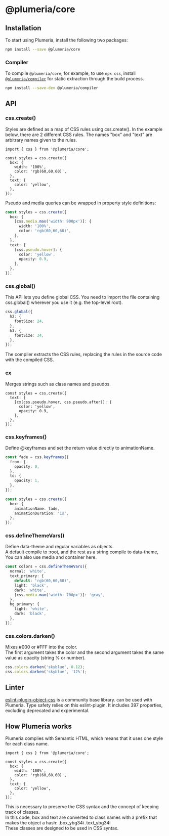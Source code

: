# @plumeria/core

## Installation

To start using Plumeria, install the following two packages:

```sh
npm install --save @plumeria/core
```

### Compiler

To compile `@plumeria/core`, for example, to use `npx css`, install  
[`@plumeria/compiler`](https://www.npmjs.com/package/@plumeria/compiler) for static extraction through the build process.

```sh
npm install --save-dev @plumeria/compiler
```

## API

### css.create()

Styles are defined as a map of CSS rules using css.create(). In the example below, there are 2 different CSS rules. The names "box" and "text" are arbitrary names given to the rules.

```tsx
import { css } from '@plumeria/core';

const styles = css.create({
  box: {
    width: '100%',
    color: 'rgb(60,60,60)',
  },
  text: {
    color: 'yellow',
  },
});
```

Pseudo and media queries can be wrapped in property style definitions:

```ts
const styles = css.create({
  box: {
    [css.media.max('width: 900px')]: {
      width: '100%',
      color: 'rgb(60,60,60)',
    },
  },
  text: {
    [css.pseudo.hover]: {
      color: 'yellow',
      opacity: 0.9,
    },
  },
});
```

### css.global()

This API lets you define global CSS.
You need to import the file containing css.global() wherever you use it (e.g. the top-level root).

```ts
css.global({
  h2: {
    fontSize: 24,
  },
  h3: {
    fontSize: 34,
  },
});
```

The compiler extracts the CSS rules, replacing the rules in the source code with the compiled CSS.

### cx

Merges strings such as class names and pseudos.

```tsx
const styles = css.create({
  text: {
    [cx(css.pseudo.hover, css.pseudo.after)]: {
      color: 'yellow',
      opacity: 0.9,
    },
  },
});
```

### css.keyframes()

Define @keyframes and set the return value directly to animationName.

```ts
const fade = css.keyframes({
  from: {
    opacity: 0,
  },
  to: {
    opacity: 1,
  },
});

const styles = css.create({
  box: {
    animationName: fade,
    animationDuration: '1s',
  },
});
```

### css.defineThemeVars()

Define data-theme and regular variables as objects.  
A default compile to :root, and the rest as a string compile to data-theme, You can also use media and container here.

```ts
const colors = css.defineThemeVars({
  normal: 'white',
  text_primary: {
    default: 'rgb(60,60,60)',
    light: 'black',
    dark: 'white',
    [css.media.max('width: 700px')]: 'gray',
  },
  bg_primary: {
    light: 'white',
    dark: 'black',
  },
});
```

### css.colors.darken()

Mixes #000 or #FFF into the color.  
The first argument takes the color and the second argument takes the same value as opacity (string % or number).

```ts
css.colors.darken('skyblue', 0.12);
css.colors.darken('skyblue', '12%');
```

## Linter

[eslint-plugin-object-css](https://www.npmjs.com/package/eslint-plugin-object-css) is a community base library. can be used with Plumeria.
Type safety relies on this eslint-plugin. It includes 397 properties, excluding deprecated and experimental.

## How Plumeria works

Plumeria complies with Semantic HTML, which means that it uses one style for each class name.

```tsx
import { css } from '@plumeria/core';

const styles = css.create({
  box: {
    width: '100%',
    color: 'rgb(60,60,60)',
  },
  text: {
    color: 'yellow',
  },
});
```

This is necessary to preserve the CSS syntax and the concept of keeping track of classes.  
In this code, box and text are converted to class names with a prefix that makes the object a hash: .box_ybg34i .text_ybg34i  
These classes are designed to be used in CSS syntax.
